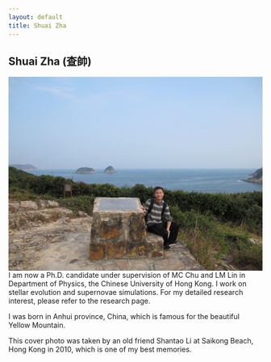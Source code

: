 ```yaml
---
layout: default
title: Shuai Zha
---
```


## Shuai Zha (查帥)
<img src="/assets/szha_cover.jpg" width="512" height = "384" alt='szha' align=center />
I am now a Ph.D. candidate under supervision of MC Chu and LM Lin in Department of Physics, the Chinese University of Hong Kong. I work on stellar evolution and supernovae simulations. For my detailed research interest, please refer to the research page.  
 
I was born in Anhui province, China, which is famous for the beautiful Yellow Mountain.   

This cover photo was taken by an old friend Shantao Li at Saikong Beach, Hong Kong in 2010, which is one of my best memories.
